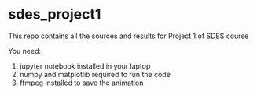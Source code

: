# sdes_project1
This repo contains all the sources and results for Project 1 of SDES course

You need:
1. jupyter notebook installed in your laptop
2. numpy and matplotlib required to run the code
3. ffmpeg installed to save the animation

